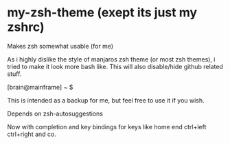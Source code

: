 # my-zsh-theme (exept its just my zshrc)
Makes zsh somewhat usable (for me)

As i highly dislike the style of manjaros zsh theme (or most zsh themes), i tried to make it look more bash like.
This will also disable/hide github related stuff.

[brain@mainframe] ~ $

This is intended as a backup for me, but feel free to use it if you wish.

Depends on zsh-autosuggestions

Now with completion and key bindings for keys like home end ctrl+left ctrl+right and co.

